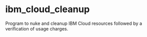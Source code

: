 # ibm_cloud_cleanup
Program to nuke and cleanup IBM Cloud resources followed by a verification of usage charges.
